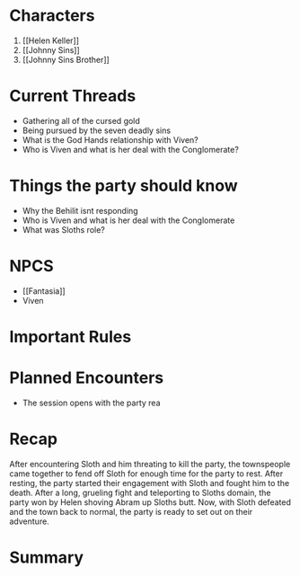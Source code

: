 # Characters
1. [[Helen Keller]]
3. [[Johnny Sins]]
4. [[Johnny Sins Brother]]

# Current Threads
- Gathering all of the cursed gold
- Being pursued by the seven deadly sins
- What is the God Hands relationship with Viven?
- Who is Viven and what is her deal with the Conglomerate?

# Things the party should know
- Why the Behilit isnt responding
- Who is Viven and what is her deal with the Conglomerate
- What was Sloths role?

# NPCS
- [[Fantasia]]
- Viven

# Important Rules

# Planned Encounters
- The session opens with the party rea
# Recap
After encountering Sloth and him threating to kill the party, the townspeople came together to fend off Sloth for enough time for the party to rest. After resting, the party started their engagement with Sloth and fought him to the death. After a long, grueling fight and teleporting to Sloths domain, the party won by Helen shoving Abram up Sloths butt. Now, with Sloth defeated and the town back to normal, the party is ready to set out on their adventure. 
# Summary
